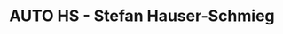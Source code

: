 ---
title: "AUTO HS - Stefan Hauser-Schmieg"
url: /pforzheim/auto-hs-stefan-hauser-schmieg/
shop: Autowerkstatt
---